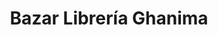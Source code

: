 ---
title: "Bazar Librería Ghanima"
url: /ciudad-satelite/bazar-libreria-ghanima/
shop: material de oficina
---
